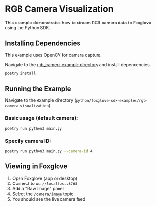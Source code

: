 # RGB Camera Visualization

This example demonstrates how to stream RGB camera data to Foxglove using the Python SDK.

## Installing Dependencies

This example uses OpenCV for camera capture.

Navigate to the [rgb_camera example directory](python/foxglove-sdk-examples/rgb-camera-visualization) and install dependencies.

```bash
poetry install
```

## Running the Example

Navigate to the example directory (`python/foxglove-sdk-examples/rgb-camera-visualization`).

### Basic usage (default camera):
```bash
poetry run python3 main.py
```

### Specify camera ID:
```bash
poetry run python3 main.py --camera-id 4
```

## Viewing in Foxglove

1. Open Foxglove (app or desktop)
2. Connect to `ws://localhost:8765`
3. Add a "Raw Image" panel
4. Select the `/camera/image` topic
5. You should see the live camera feed
